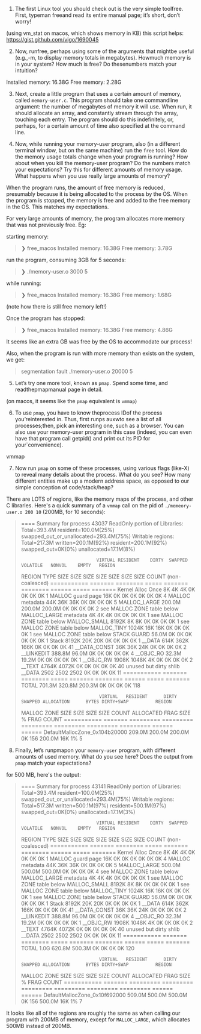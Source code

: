 1. The first Linux tool you should check out is the very simple toolfree. First, typeman freeand read its entire manual page; it’s short, don’t worry!

(using vm_stat on macos, which shows memory in KB)
this script helps:
https://gist.github.com/vigo/1690045


2. Now, runfree, perhaps using some of the arguments that mightbe useful (e.g.,-m, to display memory totals in megabytes). Howmuch memory is in your system? How much is free? Do thesenumbers match your intuition?

Installed memory: 16.38G
Free memory: 2.28G


3. Next, create a little program that uses a certain amount of memory, called `memory-user.c`. This program should take one commandline argument: the number of megabytes of memory it will use. When run, it should allocate an array, and constantly stream through the array, touching each entry. The program should do this indefinitely, or, perhaps, for a certain amount of time also specified at the command line.


4. Now, while running your memory-user program, also (in a different terminal window, but on the same machine) run the `free` tool. How do the memory usage totals change when your program is running? How about when you kill the memory-user program? Do the numbers match your expectations?  Try this for different amounts of memory usage. What happens when you use really large amounts of memory?

When the program runs, the amount of free memory is reduced, presumably because it is being allocated to the process by the OS. When the program is stopped, the memory is free and added to the free memory in the OS. This matches my expectations.

For very large amounts of memory, the program allocates more memory that was not previously free. Eg:

starting memory:
> ❯ free_macos
> Installed memory: 16.38G
> Free memory: 3.78G

run the program, consuming 3GB for 5 seconds:
> ❯ ./memory-user.o 3000 5

while running:
> ❯ free_macos
> Installed memory: 16.38G
> Free memory: 1.68G

(note how there is still free memory left!)

Once the program has stopped:
> ❯ free_macos
> Installed memory: 16.38G
> Free memory: 4.86G

It seems like an extra GB was free by the OS to accommodate our process!


Also, when the program is run with more memory than exists on the system, we get:

> segmentation fault  ./memory-user.o 20000 5


5. Let’s try one more tool, known as `pmap`. Spend some time, and readthepmapmanual page in detail.

(on macos, it seems like the `pmap` equivalent is `vmmap`)


6. To use `pmap`, you have to know theprocess IDof the process you’reinterested in. Thus, first runps auxwto see a list of all processes;then, pick an interesting one, such as a browser. You can also use your memory-user program in this case (indeed, you can even have that program call getpid() and print out its PID for your`convenience).

vmmap <pid>



7. Now run `pmap` on some of these processes, using various flags (like-X) to reveal many details about the process. What do you see? How many different entities make up a modern address space, as opposed to our simple conception of code/stack/heap?

There are LOTS of regions, like the memory maps of the process, and other C libraries. Here's a quick summary of a `vmmap` call on the pid of `./memeory-user.o 200 10` (200MB, for 10 seconds):

> ==== Summary for process 43037
> ReadOnly portion of Libraries: Total=393.4M resident=100.0M(25%) swapped_out_or_unallocated=293.4M(75%)
> Writable regions: Total=217.3M written=200.1M(92%) resident=200.1M(92%) swapped_out=0K(0%) unallocated=17.1M(8%)
>
>                                 VIRTUAL RESIDENT    DIRTY  SWAPPED VOLATILE   NONVOL    EMPTY   REGION
> REGION TYPE                        SIZE     SIZE     SIZE     SIZE     SIZE     SIZE     SIZE    COUNT (non-coalesced)
> ===========                     ======= ========    =====  ======= ========   ======    =====  =======
> Kernel Alloc Once                    8K       4K       4K       0K       0K       0K       0K        1
> MALLOC guard page                   16K       0K       0K       0K       0K       0K       0K        4
> MALLOC metadata                     44K      36K      36K       0K       0K       0K       0K        5
> MALLOC_LARGE                     200.0M   200.0M   200.0M       0K       0K       0K       0K        2         see MALLOC ZONE table below
> MALLOC_LARGE metadata                4K       4K       4K       0K       0K       0K       0K        1         see MALLOC ZONE table below
> MALLOC_SMALL                      8192K       8K       8K       0K       0K       0K       0K        1         see MALLOC ZONE table below
> MALLOC_TINY                       1024K      16K      16K       0K       0K       0K       0K        1         see MALLOC ZONE table below
> STACK GUARD                       56.0M       0K       0K       0K       0K       0K       0K        1
> Stack                             8192K      20K      20K       0K       0K       0K       0K        1
> __DATA                             614K     362K     166K       0K       0K       0K       0K       41
> __DATA_CONST                        36K      36K      24K       0K       0K       0K       0K        2
> __LINKEDIT                       388.8M    96.0M       0K       0K       0K       0K       0K        4
> __OBJC_RO                         32.3M    19.2M       0K       0K       0K       0K       0K        1
> __OBJC_RW                         1908K    1048K       4K       0K       0K       0K       0K        2
> __TEXT                            4764K    4072K       0K       0K       0K       0K       0K       40
> unused but dirty shlib __DATA      2502     2502     2502       0K       0K       0K       0K       11
> ===========                     ======= ========    =====  ======= ========   ======    =====  =======
> TOTAL                            701.3M   320.8M   200.3M       0K       0K       0K       0K      118
>
>                                  VIRTUAL   RESIDENT      DIRTY    SWAPPED ALLOCATION      BYTES DIRTY+SWAP          REGION
> MALLOC ZONE                         SIZE       SIZE       SIZE       SIZE      COUNT  ALLOCATED  FRAG SIZE  % FRAG   COUNT
> ===========                      =======  =========  =========  =========  =========  =========  =========  ======  ======
> DefaultMallocZone_0x104b20000     209.0M     200.0M     200.0M         0K        156     200.0M        16K      1%       5



8. Finally, let’s runpmapon your `memory-user` program, with different amounts of used memory. What do you see here? Does the output from `pmap` match your expectations?

for 500 MB, here's the output:

> ==== Summary for process 43141
> ReadOnly portion of Libraries: Total=393.4M resident=100.0M(25%) swapped_out_or_unallocated=293.4M(75%)
> Writable regions: Total=517.3M written=500.1M(97%) resident=500.1M(97%) swapped_out=0K(0%) unallocated=17.1M(3%)
>
>                                 VIRTUAL RESIDENT    DIRTY  SWAPPED VOLATILE   NONVOL    EMPTY   REGION
> REGION TYPE                        SIZE     SIZE     SIZE     SIZE     SIZE     SIZE     SIZE    COUNT (non-coalesced)
> ===========                     ======= ========    =====  ======= ========   ======    =====  =======
> Kernel Alloc Once                    8K       4K       4K       0K       0K       0K       0K        1
> MALLOC guard page                   16K       0K       0K       0K       0K       0K       0K        4
> MALLOC metadata                     44K      36K      36K       0K       0K       0K       0K        5
> MALLOC_LARGE                     500.0M   500.0M   500.0M       0K       0K       0K       0K        4         see MALLOC ZONE table below
> MALLOC_LARGE metadata                4K       4K       4K       0K       0K       0K       0K        1         see MALLOC ZONE table below
> MALLOC_SMALL                      8192K       8K       8K       0K       0K       0K       0K        1         see MALLOC ZONE table below
> MALLOC_TINY                       1024K      16K      16K       0K       0K       0K       0K        1         see MALLOC ZONE table below
> STACK GUARD                       56.0M       0K       0K       0K       0K       0K       0K        1
> Stack                             8192K      20K      20K       0K       0K       0K       0K        1
> __DATA                             614K     362K     166K       0K       0K       0K       0K       41
> __DATA_CONST                        36K      36K      24K       0K       0K       0K       0K        2
> __LINKEDIT                       388.8M    96.0M       0K       0K       0K       0K       0K        4
> __OBJC_RO                         32.3M    19.2M       0K       0K       0K       0K       0K        1
> __OBJC_RW                         1908K    1048K       4K       0K       0K       0K       0K        2
> __TEXT                            4764K    4072K       0K       0K       0K       0K       0K       40
> unused but dirty shlib __DATA      2502     2502     2502       0K       0K       0K       0K       11
> ===========                     ======= ========    =====  ======= ========   ======    =====  =======
> TOTAL                              1.0G   620.8M   500.3M       0K       0K       0K       0K      120
>
>                                  VIRTUAL   RESIDENT      DIRTY    SWAPPED ALLOCATION      BYTES DIRTY+SWAP          REGION
> MALLOC ZONE                         SIZE       SIZE       SIZE       SIZE      COUNT  ALLOCATED  FRAG SIZE  % FRAG   COUNT
> ===========                      =======  =========  =========  =========  =========  =========  =========  ======  ======
> DefaultMallocZone_0x10f692000     509.0M     500.0M     500.0M         0K        156     500.0M        16K      1%       7

It looks like all of the regions are roughly the same as when calling our program with 200MB of memory, except for `MALLOC_LARGE`, which allocates 500MB instead of 200MB.
